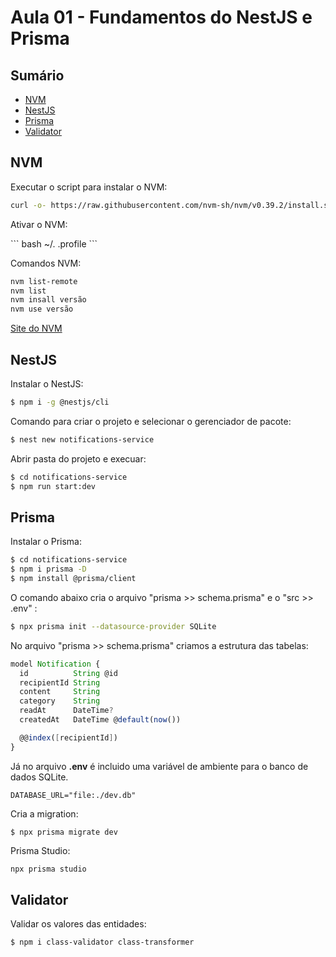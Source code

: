 # Aula 01 - Fundamentos do NestJS e Prisma

## Sumário

* [NVM](#nvm)
* [NestJS](#nestjs)
* [Prisma](#prisma)
* [Validator](#validator)

## NVM

<p>Executar o script para instalar o NVM:</p>

``` bash
curl -o- https://raw.githubusercontent.com/nvm-sh/nvm/v0.39.2/install.sh | bash
```

<p>Ativar o NVM: </p>
``` bash
~/. .profile
```

<p>Comandos NVM: </p>

``` bash
nvm list-remote
nvm list
nvm insall versão
nvm use versão
```

[Site do NVM](https://github.com/nvm-sh/nvm)


## NestJS

<p>Instalar o NestJS:</p>

``` bash
$ npm i -g @nestjs/cli
```

<p>Comando para criar o projeto e selecionar o gerenciador de pacote: </p>

``` bash
$ nest new notifications-service
```

<p>Abrir pasta do projeto e execuar:</p>

``` bash
$ cd notifications-service
$ npm run start:dev
```

## Prisma

<p>Instalar o Prisma:</p>

``` bash
$ cd notifications-service
$ npm i prisma -D
$ npm install @prisma/client
```

<p>O comando abaixo cria o arquivo "prisma >> schema.prisma" e o "src >> .env" :</p>

``` bash
$ npx prisma init --datasource-provider SQLite
```

<p> No arquivo "prisma >> schema.prisma" criamos a estrutura das tabelas: </p>

``` ts
model Notification {
  id          String @id
  recipientId String
  content     String
  category    String
  readAt      DateTime?
  createdAt   DateTime @default(now())

  @@index([recipientId])
}
```

<p>Já no arquivo <b>.env</b> é incluido uma variável de ambiente para o banco de dados SQLite.</p>

``` env
DATABASE_URL="file:./dev.db"
```

<p>Cria a migration:</p>

```
$ npx prisma migrate dev
```

<p>Prisma Studio:</p>

``` bash
npx prisma studio
```


## Validator

<p>Validar os valores das entidades:</p>

``` bash
$ npm i class-validator class-transformer
```
